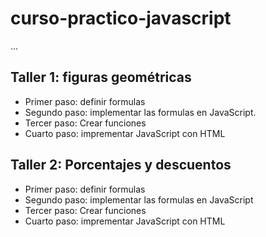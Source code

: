 # curso-practico-javascript

...

## Taller 1: figuras geométricas

- Primer paso: definir formulas
- Segundo paso: implementar las formulas en JavaScript.
- Tercer paso: Crear funciones
- Cuarto paso: imprementar JavaScript con HTML

## Taller 2: Porcentajes y descuentos

- Primer paso: definir formulas
- Segundo paso: implementar las formulas en JavaScript
- Tercer paso: Crear funciones
- Cuarto paso: imprementar JavaScript con HTML